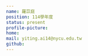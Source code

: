 ```yaml
---
name: 羅苡庭
position: 114學年度
status: present
profile-picture: 
home: 
mail: yiting.ai14@nycu.edu.tw
github: 
---
```

